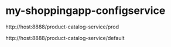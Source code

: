 # my-shoppingapp-configservice

http://host:8888/product-catalog-service/prod

http://host:8888/product-catalog-service/default
